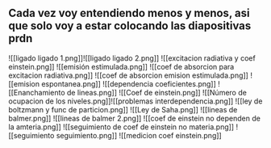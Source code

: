 ## Cada vez voy entendiendo menos y menos, asi que solo voy a estar colocando las diapositivas prdn

![[ligado ligado 1.png]]![[ligado ligado 2.png]]
![[excitacion radiativa y coef einstein.png]]
![[emisión estimulada.png]]
![[coef de absorcion para excitacion radiativa.png]]
![[coef de absorcion emision estimulada.png]]
![[emision espontanea.png]]
![[dependencia coeficientes.png]]
![[Enanchamiento de lineas.png]]
![[Coef de einstein.png]]
![[Número de ocupacion de los niveles.png]]![[problemas interdependencia.png]]
![[ley de boltzmann y func de particion.png]]
![[Ley de Saha.png]]
![[lineas de balmer.png]]
![[lineas de balmer 2.png]]
![[coef de einstein no dependen de la amteria.png]]
![[seguimiento de coef de einstein no materia.png]]
![[seguimiento seguimiento.png]]
![[medicion coef einstein.png]]

